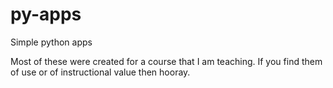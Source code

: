 py-apps
=======

Simple python apps

Most of these were created for a course that I am teaching.  If you find them of use or of instructional value then hooray.
